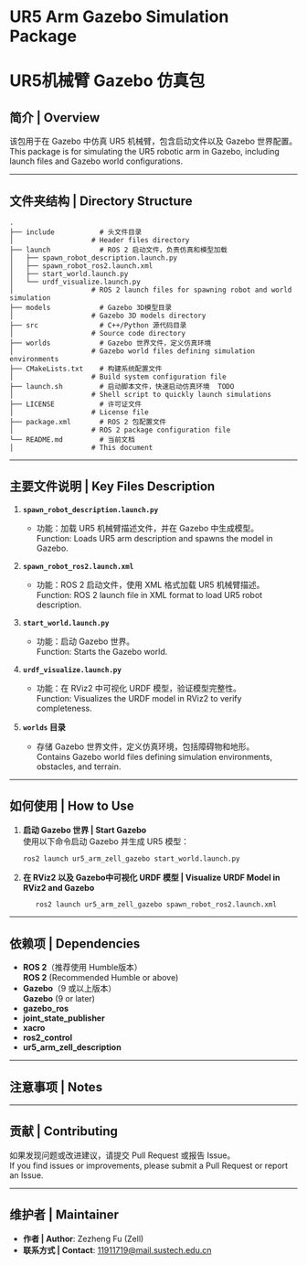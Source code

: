 # UR5 Arm Gazebo Simulation Package  
# UR5机械臂 Gazebo 仿真包  

## 简介 | Overview  
该包用于在 Gazebo 中仿真 UR5 机械臂，包含启动文件以及 Gazebo 世界配置。  
This package is for simulating the UR5 robotic arm in Gazebo, including launch files and Gazebo world configurations.  

---

## 文件夹结构 | Directory Structure  

```plaintext
.
├── include           # 头文件目录  
│                   # Header files directory  
├── launch            # ROS 2 启动文件，负责仿真和模型加载  
│   ├── spawn_robot_description.launch.py  
│   ├── spawn_robot_ros2.launch.xml  
│   ├── start_world.launch.py  
│   └── urdf_visualize.launch.py  
│                   # ROS 2 launch files for spawning robot and world simulation  
├── models            # Gazebo 3D模型目录  
│                   # Gazebo 3D models directory  
├── src               # C++/Python 源代码目录  
│                   # Source code directory  
├── worlds            # Gazebo 世界文件，定义仿真环境  
│                   # Gazebo world files defining simulation environments  
├── CMakeLists.txt    # 构建系统配置文件  
│                   # Build system configuration file  
├── launch.sh         # 启动脚本文件，快速启动仿真环境  TODO
│                   # Shell script to quickly launch simulations  
├── LICENSE           # 许可证文件  
│                   # License file  
├── package.xml       # ROS 2 包配置文件  
│                   # ROS 2 package configuration file  
└── README.md         # 当前文档  
│                   # This document  
```

---

## 主要文件说明 | Key Files Description  

1. **`spawn_robot_description.launch.py`**  
   - 功能：加载 UR5 机械臂描述文件，并在 Gazebo 中生成模型。  
     Function: Loads UR5 arm description and spawns the model in Gazebo.  

2. **`spawn_robot_ros2.launch.xml`**  
   - 功能：ROS 2 启动文件，使用 XML 格式加载 UR5 机械臂描述。  
     Function: ROS 2 launch file in XML format to load UR5 robot description.  

3. **`start_world.launch.py`**  
   - 功能：启动 Gazebo 世界。  
     Function: Starts the Gazebo world.  

4. **`urdf_visualize.launch.py`**  
   - 功能：在 RViz2 中可视化 URDF 模型，验证模型完整性。  
     Function: Visualizes the URDF model in RViz2 to verify completeness.  

5. **`worlds` 目录**  
   - 存储 Gazebo 世界文件，定义仿真环境，包括障碍物和地形。  
     Contains Gazebo world files defining simulation environments, obstacles, and terrain.  

---

## 如何使用 | How to Use  

1. **启动 Gazebo 世界 | Start Gazebo**  
   使用以下命令启动 Gazebo 并生成 UR5 模型：  
   ```bash
   ros2 launch ur5_arm_zell_gazebo start_world.launch.py
   ```

2. **在 RViz2 以及 Gazebo中可视化 URDF 模型 | Visualize URDF Model in RViz2 and Gazebo**  
   ```bash
      ros2 launch ur5_arm_zell_gazebo spawn_robot_ros2.launch.xml
   ```
---

## 依赖项 | Dependencies  

- **ROS 2**（推荐使用 Humble版本）  
  **ROS 2** (Recommended Humble or above)  
- **Gazebo**（9 或以上版本）  
  **Gazebo** (9 or later)  
- **gazebo_ros**  
- **joint_state_publisher**  
- **xacro**  
- **ros2_control**  
- **ur5_arm_zell_description**

---

## 注意事项 | Notes  


---

## 贡献 | Contributing  

如果发现问题或改进建议，请提交 Pull Request 或报告 Issue。  
If you find issues or improvements, please submit a Pull Request or report an Issue.  

---

## 维护者 | Maintainer  

- **作者 | Author**: Zezheng Fu (Zell)  
- **联系方式 | Contact**: 11911719@mail.sustech.edu.cn  
```  

